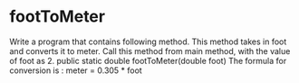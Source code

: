 # footToMeter
Write a program that contains following method. This method takes in foot and converts it to meter. Call this method from main method, with the value of foot as 2.  public static double footToMeter(double foot)  The formula for conversion is :  meter = 0.305 * foot
